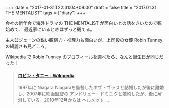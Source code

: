 +++
date = "2017-01-31T22:31:04+09:00"
draft = false
title = "2017.01.31 THE MENTALIST"
tags = ["diary"]
+++

会社の新年会で海外ドラマの THE MENTALIST が面白いとの話をきいたので観始めて、 最近家にいるときはずっと観てる。
<!--more-->
主人公ジェーンの鋭い観察力・推理力も面白いが、上司役の女優 Robin Tunney の綺麗さも見どころ。

Wikipedia で Robin Tunney のプロフィールを調べたら、なんと誕生日が同じだった !  

<blockquote class="embedly-card" data-card-key="916e111541fe433792c1330eb7eba55b" data-card-type="article"><h4><a href="https://ja.wikipedia.org/wiki/%E3%83%AD%E3%83%93%E3%83%B3%E3%83%BB%E3%82%BF%E3%83%8B%E3%83%BC">ロビン・タニー - Wikipedia</a></h4><p>1997年に Niagara Niagaraを監督したボブ・ゴッスと結婚したが後に離婚し、2007年に映画監督の アンドリュー・ドミニクと婚約したが、後に解消している。2010年12月からは ヘルメット ...</p></blockquote>
<script async src="//cdn.embedly.com/widgets/platform.js" charset="UTF-8"></script>

